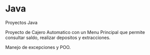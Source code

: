 # Java
Proyectos Java

Proyecto de Cajero Automatico con un Menu Principal que permite consultar saldo, realizar depositos y extracciones.

Manejo de excepciones y POO.
